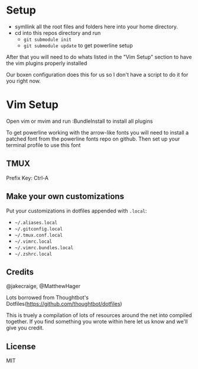 Setup
==========
+  symllink all the root files and folders here into your home directory.
+  cd into this repos directory and run
   +  `git submodule init`
   +  `git submodule update`
   to get powerline setup

After that you will need to do whats listed in the "Vim Setup" section to have
the vim plugins properly installed

Our boxen configuration does this for us so I don't have a script to do it for
you right now.

Vim Setup
==========

Open vim or mvim and run :BundleInstall to install all plugins

To get powerline working with the arrow-like fonts you will need to install
a patched font from the powerline fonts repo on github. Then set up your
terminal profile to use this font

TMUX
-----------------------------
Prefix Key: Ctrl-A

Make your own customizations
----------------------------

Put your customizations in dotfiles appended with `.local`:

* `~/.aliases.local`
* `~/.gitconfig.local`
* `~/.tmux.conf.local`
* `~/.vimrc.local`
* `~/.vimrc.bundles.local`
* `~/.zshrc.local`

Credits
----------------------------

@jakecraige, @MatthewHager

Lots borrowed from Thoughtbot's Dotfiles(https://github.com/thoughtbot/dotfiles)

This is truely a compilation of lots of resources around the net into compiled
together. If you find something you wrote within here let us know and we'll give
you credit.

License
---------------------------
MIT

